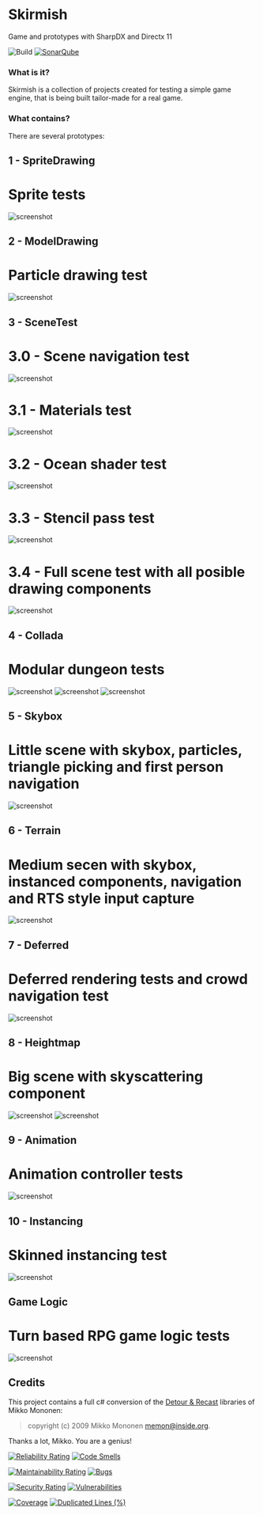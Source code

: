# Skirmish
Game and prototypes with SharpDX and Directx 11

![Build](https://github.com/Selinux24/Skirmish/actions/workflows/master.yml/badge.svg)
[![SonarQube](https://sonarcloud.io/api/project_badges/measure?project=Selinux24_Skirmish_master&metric=alert_status)](https://sonarcloud.io/dashboard?id=Selinux24_Skirmish_master) 

### What is it?

Skirmish is a collection of projects created for testing a simple game engine, that is being built tailor-made for a real game.

### What contains?

There are several prototypes:

 ## 1 - SpriteDrawing
 
 # Sprite tests
 ![screenshot](/Docs/Images/1.png?raw=true)
 
 ## 2 - ModelDrawing
 
 # Particle drawing test
 ![screenshot](/Docs/Images/2.png?raw=true)
 
 ## 3 - SceneTest
 
 # 3.0 - Scene navigation test
 
 ![screenshot](/Docs/Images/3.0.png?raw=true)
 
 # 3.1 - Materials test
 
 ![screenshot](/Docs/Images/3.1.png?raw=true)
 
 # 3.2 - Ocean shader test
 
 ![screenshot](/Docs/Images/3.2.png?raw=true)
 
 # 3.3 - Stencil pass test
 
 ![screenshot](/Docs/Images/3.3.png?raw=true)
 
 # 3.4 - Full scene test with all posible drawing components
 
 ![screenshot](/Docs/Images/3.4.png?raw=true)
 
 ## 4 - Collada
 
 # Modular dungeon tests
  
 ![screenshot](/Docs/Images/4.0.png?raw=true)
 ![screenshot](/Docs/Images/4.1.png?raw=true)
 ![screenshot](/Docs/Images/4.2.png?raw=true)
 
 ## 5 - Skybox
 
 # Little scene with skybox, particles, triangle picking and first person navigation
 
 ![screenshot](/Docs/Images/5.png?raw=true)
 
 ## 6 - Terrain
 
 # Medium secen with skybox, instanced components, navigation and RTS style input capture
 
 ![screenshot](/Docs/Images/6.png?raw=true)
 
 ## 7 - Deferred
 
 # Deferred rendering tests and crowd navigation test
 
 ![screenshot](/Docs/Images/7.png?raw=true)
 
 ## 8 - Heightmap
 
 # Big scene with skyscattering component
 
 ![screenshot](/Docs/Images/8.0.png?raw=true)
 ![screenshot](/Docs/Images/8.1.png?raw=true)
 
 ## 9 - Animation
 
 # Animation controller tests
 
 ![screenshot](/Docs/Images/9.png?raw=true)
 
 ## 10 - Instancing
 
 # Skinned instancing test
 
 ![screenshot](/Docs/Images/10.png?raw=true)
 
 ## Game Logic
 
 # Turn based RPG game logic tests
 
 ![screenshot](/Docs/Images/Z.png?raw=true)
 
 ## Credits

 This project contains a full c# conversion of the [Detour & Recast](https://github.com/recastnavigation/recastnavigation) libraries of Mikko Mononen:
 
 > copyright (c) 2009 Mikko Mononen memon@inside.org.
 
 Thanks a lot, Mikko. You are a genius!

[![Reliability Rating](https://sonarcloud.io/api/project_badges/measure?project=Selinux24_Skirmish_master&metric=reliability_rating)](https://sonarcloud.io/summary/new_code?id=Selinux24_Skirmish_master)
[![Code Smells](https://sonarcloud.io/api/project_badges/measure?project=Selinux24_Skirmish_master&metric=code_smells)](https://sonarcloud.io/summary/new_code?id=Selinux24_Skirmish_master)

[![Maintainability Rating](https://sonarcloud.io/api/project_badges/measure?project=Selinux24_Skirmish_master&metric=sqale_rating)](https://sonarcloud.io/summary/new_code?id=Selinux24_Skirmish_master)
[![Bugs](https://sonarcloud.io/api/project_badges/measure?project=Selinux24_Skirmish_master&metric=bugs)](https://sonarcloud.io/summary/new_code?id=Selinux24_Skirmish_master)

[![Security Rating](https://sonarcloud.io/api/project_badges/measure?project=Selinux24_Skirmish_master&metric=security_rating)](https://sonarcloud.io/summary/new_code?id=Selinux24_Skirmish_master)
[![Vulnerabilities](https://sonarcloud.io/api/project_badges/measure?project=Selinux24_Skirmish_master&metric=vulnerabilities)](https://sonarcloud.io/summary/new_code?id=Selinux24_Skirmish_master)

[![Coverage](https://sonarcloud.io/api/project_badges/measure?project=Selinux24_Skirmish_master&metric=coverage)](https://sonarcloud.io/summary/new_code?id=Selinux24_Skirmish_master)
[![Duplicated Lines (%)](https://sonarcloud.io/api/project_badges/measure?project=Selinux24_Skirmish_master&metric=duplicated_lines_density)](https://sonarcloud.io/summary/new_code?id=Selinux24_Skirmish_master)
